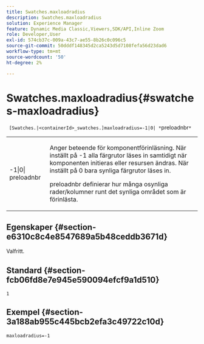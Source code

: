 ```yaml
---
title: Swatches.maxloadradius
description: Swatches.maxloadradius
solution: Experience Manager
feature: Dynamic Media Classic,Viewers,SDK/API,Inline Zoom
role: Developer,User
exl-id: 574cb37c-009a-43c7-ae55-8b26c0c096c5
source-git-commit: 50dddf148345d2ca5243d5d7108fefa56d23dad6
workflow-type: tm+mt
source-wordcount: '50'
ht-degree: 2%

---
```


# Swatches.maxloadradius{#swatches-maxloadradius}

` [Swatches.|<containerId>_swatches.]maxloadradius=-1|0| *`preloadnbr`*`

<table id="table_4A27394B6B4347D69CAC5A59EE0FBC6F"> 
 <tbody> 
  <tr> 
   <td colname="col1"> <p><span class="codeph"> -1|0|<span class="varname"> preloadnbr</span></span> </p> </td> 
   <td colname="col2"> <p> Anger beteende för komponentförinläsning. När inställt på <span class="codeph"> -1</span> alla färgrutor läses in samtidigt när komponenten initieras eller resursen ändras. När inställt på <span class="codeph"> 0</span> bara synliga färgrutor läses in. </p> <p><span class="codeph"> <span class="varname"> preloadnbr</span></span> definierar hur många osynliga rader/kolumner runt det synliga området som är förinlästa. </p> </td> 
  </tr> 
 </tbody> 
</table>

## Egenskaper {#section-e6310c8c4e8547689a5b48ceddb3671d}

Valfritt.

## Standard {#section-fcb06fd8e7e945e590094efcf9a1d510}

`1`

## Exempel {#section-3a188ab955c445bcb2efa3c49722c10d}

`maxloadradius=-1`

